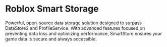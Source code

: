 # Roblox Smart Storage
Powerful, open-source data storage solution designed to surpass DataStore2 and ProfileService. With advanced features focused on preventing data loss and optimizing performance, SmartStore ensures your game data is secure and always accessible.
